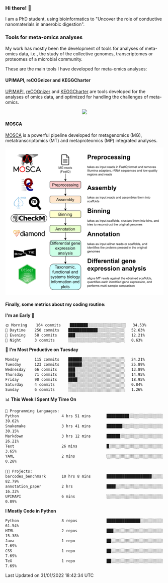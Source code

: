 ### Hi there! 👋

I am a PhD student, using bioinformatics to "Uncover the role of conductive nanomaterials in anaerobic digestion".

### Tools for meta-omics analyses

My work has mostly been the development of tools for analyses of meta-omics data, i.e., the study of the collective genomes, transcriptomes or proteomes of a microbial community.

These are the main tools I have developed for meta-omics analyses:

#### UPIMAPI, reCOGnizer and KEGGCharter

[UPIMAPI](https://github.com/iquasere/UPIMAPI), [reCOGnizer](https://github.com/iquasere/reCOGnizer) and [KEGGCharter](https://github.com/iquasere/KEGGCharter) are tools developed for the analyses of omics data, and optimized for handling the challenges of meta-omics.

<p align="center">
    <img src="assets/annotation_paper.png">
</p>

#### MOSCA

[MOSCA](https://github.com/iquasere/MOSCA) is a powerful pipeline developed for metagenomics (MG), metatranscriptomics (MT) and metaproteomics (MP) integrated analyses.

<p align="center">
    <img src="assets/mosca_workflow.png" align="center" width="700">
</p>


#### Finally, some metrics about my coding routine:

<!--START_SECTION:waka-->
**I'm an Early 🐤** 

```text
🌞 Morning    164 commits    ████████░░░░░░░░░░░░░░░░░   34.53% 
🌆 Daytime    250 commits    █████████████░░░░░░░░░░░░   52.63% 
🌃 Evening    58 commits     ███░░░░░░░░░░░░░░░░░░░░░░   12.21% 
🌙 Night      3 commits      ░░░░░░░░░░░░░░░░░░░░░░░░░   0.63%

```
📅 **I'm Most Productive on Tuesday** 

```text
Monday       115 commits    ██████░░░░░░░░░░░░░░░░░░░   24.21% 
Tuesday      123 commits    ██████░░░░░░░░░░░░░░░░░░░   25.89% 
Wednesday    66 commits     ███░░░░░░░░░░░░░░░░░░░░░░   13.89% 
Thursday     71 commits     ███░░░░░░░░░░░░░░░░░░░░░░   14.95% 
Friday       90 commits     ████░░░░░░░░░░░░░░░░░░░░░   18.95% 
Saturday     4 commits      ░░░░░░░░░░░░░░░░░░░░░░░░░   0.84% 
Sunday       6 commits      ░░░░░░░░░░░░░░░░░░░░░░░░░   1.26%

```


📊 **This Week I Spent My Time On** 

```text
💬 Programming Languages: 
Python                   4 hrs 51 mins       ██████████░░░░░░░░░░░░░░░   39.62% 
Snakemake                3 hrs 41 mins       ███████░░░░░░░░░░░░░░░░░░   30.15% 
Markdown                 3 hrs 12 mins       ██████░░░░░░░░░░░░░░░░░░░   26.21% 
Text                     26 mins             █░░░░░░░░░░░░░░░░░░░░░░░░   3.65% 
YAML                     2 mins              ░░░░░░░░░░░░░░░░░░░░░░░░░   0.28%

🐱‍💻 Projects: 
barcodes_benchmark       10 hrs 8 mins       ████████████████████░░░░░   82.79% 
annotation_paper         2 hrs               ████░░░░░░░░░░░░░░░░░░░░░   16.32% 
UPIMAPI                  6 mins              ░░░░░░░░░░░░░░░░░░░░░░░░░   0.89%

```

**I Mostly Code in Python** 

```text
Python                   8 repos             ███████████████░░░░░░░░░░   61.54% 
HTML                     2 repos             ███░░░░░░░░░░░░░░░░░░░░░░   15.38% 
Java                     1 repo              ██░░░░░░░░░░░░░░░░░░░░░░░   7.69% 
CSS                      1 repo              ██░░░░░░░░░░░░░░░░░░░░░░░   7.69% 
TeX                      1 repo              ██░░░░░░░░░░░░░░░░░░░░░░░   7.69%

```



 Last Updated on 31/01/2022 18:42:34 UTC
<!--END_SECTION:waka-->
